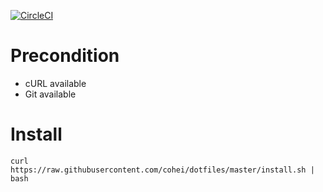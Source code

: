 [![CircleCI](https://circleci.com/gh/cohei/dotfiles.svg?style=svg)](https://circleci.com/gh/cohei/dotfiles)

# Precondition

- cURL available
- Git available

# Install

```shell
curl https://raw.githubusercontent.com/cohei/dotfiles/master/install.sh | bash
```
